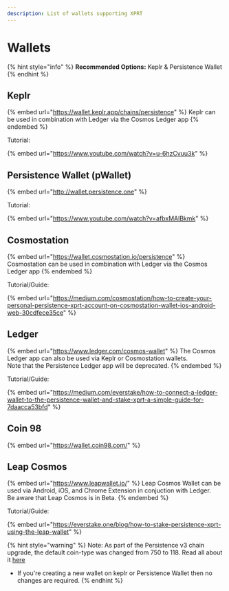 ```yaml
---
description: List of wallets supporting XPRT
---
```


# Wallets

{% hint style="info" %}
**Recommended Options:** Keplr & Persistence Wallet
{% endhint %}

## Keplr

{% embed url="https://wallet.keplr.app/chains/persistence" %}
Keplr can be used in combination with Ledger via the Cosmos Ledger app
{% endembed %}

Tutorial:

{% embed url="https://www.youtube.com/watch?v=u-6hzCvuu3k" %}

## Persistence Wallet (pWallet)

{% embed url="http://wallet.persistence.one" %}

Tutorial:

{% embed url="https://www.youtube.com/watch?v=afbxMAlBkmk" %}

## Cosmostation

{% embed url="https://wallet.cosmostation.io/persistence" %}
Cosmostation can be used in combination with Ledger via the Cosmos Ledger app
{% endembed %}

Tutorial/Guide:

{% embed url="https://medium.com/cosmostation/how-to-create-your-personal-persistence-xprt-account-on-cosmostation-wallet-ios-android-web-30cdfece35ce" %}

## Ledger

{% embed url="https://www.ledger.com/cosmos-wallet" %}
The Cosmos Ledger app can also be used via Keplr or Cosmostation wallets.\
Note that the Persistence Ledger app will be deprecated.
{% endembed %}

Tutorial/Guide:

{% embed url="https://medium.com/everstake/how-to-connect-a-ledger-wallet-to-the-persistence-wallet-and-stake-xprt-a-simple-guide-for-7daacca53bfd" %}

## Coin 98

{% embed url="https://wallet.coin98.com/" %}

## Leap Cosmos

{% embed url="https://www.leapwallet.io/" %}
Leap Cosmos Wallet can be used via Android, iOS, and Chrome Extension in conjuction with Ledger.\
Be aware that Leap Cosmos is in Beta.
{% endembed %}

Tutorial/Guide:

{% embed url="https://everstake.one/blog/how-to-stake-persistence-xprt-using-the-leap-wallet" %}

{% hint style="warning" %}
Note: As part of the Persistence v3 chain upgrade, the default coin-type was changed from 750 to 118. Read all about it [here](https://blog.persistence.one/2022/07/14/coin-type-migration-from-750-to-118-for-persistence-core-1-chain-xprt/)

* If you're creating a new wallet on keplr or Persistence Wallet then no changes are required.&#x20;
{% endhint %}
